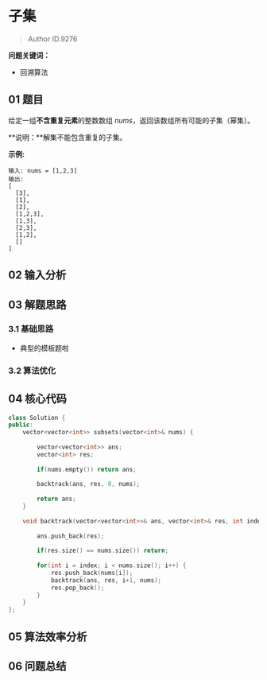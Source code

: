 # 子集
> Author ID.9276 

**问题关键词：**

- 回溯算法

## 01 题目

给定一组**不含重复元素**的整数数组 *nums*，返回该数组所有可能的子集（幂集）。

**说明：**解集不能包含重复的子集。

**示例:**

```
输入: nums = [1,2,3]
输出:
[
  [3],
  [1],
  [2],
  [1,2,3],
  [1,3],
  [2,3],
  [1,2],
  []
]
```

## 02 输入分析



## 03 解题思路

### 3.1 基础思路

- 典型的模板题啦

### 3.2 算法优化



## 04 核心代码

```c++
class Solution {
public:
    vector<vector<int>> subsets(vector<int>& nums) {
        
        vector<vector<int>> ans;
        vector<int> res;
        
        if(nums.empty()) return ans;
        
        backtrack(ans, res, 0, nums);
        
        return ans;
    }
    
    void backtrack(vector<vector<int>>& ans, vector<int>& res, int index, vector<int>& nums) {
        
        ans.push_back(res);
        
        if(res.size() == nums.size()) return;
        
        for(int i = index; i < nums.size(); i++) {
            res.push_back(nums[i]);
            backtrack(ans, res, i+1, nums);
            res.pop_back();
        }
    }
};
```



## 05 算法效率分析



## 06 问题总结

